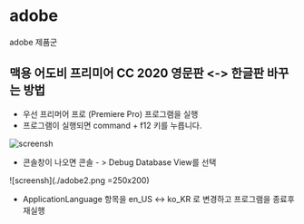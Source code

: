 # adobe
adobe 제품군


##  맥용 어도비 프리미어 CC 2020 영문판 <-> 한글판 바꾸는 방법

- 우선 프리머어 프로 (Premiere Pro) 프로그램을 실행
- 프로그램이 실행되면 command + f12 키를 누릅니다.


![screensh](./adobe1.png|width=200)

- 콘솔창이 나오면 콘솔 - > Debug Database View를 선택


![screensh](./adobe2.png =250x200)

- ApplicationLanguage 항목을 en_US <-> ko_KR 로 변경하고 프로그램을 종료후 재실행

​
